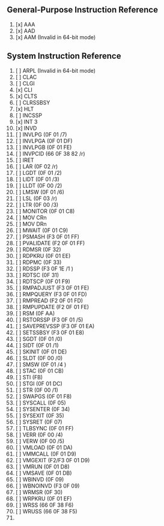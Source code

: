 ## General-Purpose Instruction Reference
1. [x] AAA
2. [x] AAD
3. [x] AAM (Invalid in 64-bit mode)

## System Instruction Reference
01. [ ] ARPL (Invalid in 64-bit mode)
02. [ ] CLAC
03. [ ] CLGI
04. [x] CLI
05. [x] CLTS
06. [ ] CLRSSBSY
07. [x] HLT
08. [ ] INCSSP
09. [x] INT 3
10. [x] INVD
11. [ ] INVLPG (0F 01 /7)
12. [ ] INVLPGA (0F 01 DF)
13. [ ] INVLPGB (0F 01 FE)
14. [ ] INVPCID (66 0F 38 82 /r)
15. [ ] IRET
16. [ ] LAR (0F 02 /r)
17. [ ] LGDT (0F 01 /2)
18. [ ] LIDT (0F 01 /3)
19. [ ] LLDT (0F 00 /2)
20. [ ] LMSW (0F 01 /6)
21. [ ] LSL (0F 03 /r)
22. [ ] LTR (0F 00 /3)
23. [ ] MONITOR (0F 01 C8)
24. [ ] MOV CRn
25. [ ] MOV DRn
26. [ ] MWAIT (0F 01 C9)
27. [ ] PSMASH (F3 0F 01 FF)
28. [ ] PVALIDATE (F2 0F 01 FF)
29. [ ] RDMSR (0F 32)
30. [ ] RDPKRU (0F 01 EE)
31. [ ] RDPMC (0F 33)
32. [ ] RDSSP (F3 0F 1E /1 )
33. [ ] RDTSC (0F 31)
34. [ ] RDTSCP (0F 01 F9)
35. [ ] RMPADJUST (F3 0F 01 FE)
36. [ ] RMPQUERY (F3 0F 01 FD)
37. [ ] RMPREAD (F2 0F 01 FD)
38. [ ] RMPUPDATE (F2 0F 01 FE)
39. [ ] RSM (0F AA)
40. [ ] RSTORSSP (F3 0F 01 /5)
41. [ ] SAVEPREVSSP (F3 0F 01 EA)
42. [ ] SETSSBSY (F3 0F 01 E8)
43. [ ] SGDT (0F 01 /0)
44. [ ] SIDT (0F 01 /1)
45. [ ] SKINIT (0F 01 DE)
46. [ ] SLDT (0F 00 /0)
47. [ ] SMSW (0F 01 /4 )
48. [ ] STAC (0F 01 CB)
49. [ ] STI (FB)
50. [ ] STGI (0F 01 DC)
51. [ ] STR (0F 00 /1)
52. [ ] SWAPGS (0F 01 F8)
53. [ ] SYSCALL (0F 05)
54. [ ] SYSENTER (0F 34)
55. [ ] SYSEXIT (0F 35)
56. [ ] SYSRET (0F 07)
57. [ ] TLBSYNC (0F 01 FF)
58. [ ] VERR (0F 00 /4)
59. [ ] VERW (0F 00 /5)
60. [ ] VMLOAD (0F 01 DA)
61. [ ] VMMCALL (0F 01 D9)
62. [ ] VMGEXIT (F2/F3 0F 01 D9)
63. [ ] VMRUN (0F 01 D8)
64. [ ] VMSAVE (0F 01 DB)
65. [ ] WBINVD (0F 09)
66. [ ] WBNOINVD (F3 0F 09)
67. [ ] WRMSR (0F 30)
68. [ ] WRPKRU (0F 01 EF)
69. [ ] WRSS (66 0F 38 F6)
70. [ ] WRUSS (66 0F 38 F5)
71. 
